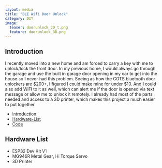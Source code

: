 ```yaml
---
layout: media
title: "BLE Wifi Door Unlock"
category: DIY
image:
  teaser: doorunlock_3D_t.png
  feature: doorunlock_3D.png
---
```


<h2 id="intro">Introduction</h2>
I recently moved into a new home and am forced to carry a key with me to unlock/lock the front door.  In my previous home, I would always go through the garage and use the built in garage door opening in my car to get into the house
so I never had this problem.  Seeing as how the COTS bluetooth door unlockers are $200+, I figured I could make mine for under $10.  And I could also add WIFI to it as well, which can alert me if the door is opened via text message or 
allow me to unlock it remotely.  I already had most of the parts needed and access to a 3D printer, which makes this project a much easier to put together


<nav class="toc">
<ul id="markdown-toc">
  <li><a href="#intro" id="markdown-toc-intro">Introduction</a></li>
  <li><a href="#hardware-list" id="markdown-toc-hardware-list">Hardware-List</a></li>
  <li><a href="#code" id="markdown-toc-code">Code</a></li>

</ul>

</nav>


<h2 id="hardware-list">Hardware List</h2>
<ul>
  <li>ESP32 Dev Kit V1</li>
  <li>MG946R Metal Gear, Hi Torque Servo</li>
  <li>3D Printer</li>
</ul>
